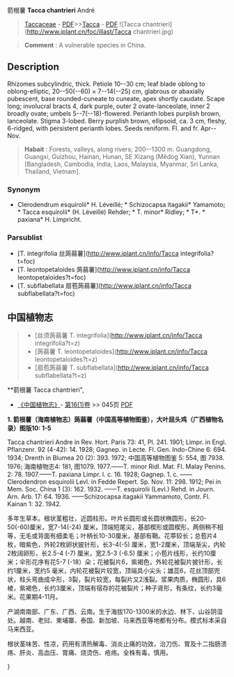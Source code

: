 箭根薯 **Tacca chantrieri** André

> [Taccaceae](http://www.iplant.cn/info/Taccaceae?t=foc) - [PDF](http://www.iplant.cn/foc/pdf/Taccaceae.pdf)>>[Tacca](http://www.iplant.cn/info/Tacca?t=foc) - [PDF](http://www.iplant.cn/foc/pdf/Tacca.pdf)
![Tacca chantrieri](http://www.iplant.cn/foc/illast/Tacca chantrieri.jpg)


> **Comment** : 
> A vulnerable species in China.

## Description

Rhizomes subcylindric, thick. Petiole 10--30 cm; leaf blade oblong to oblong-elliptic, 20--50(--60) × 7--14(--25) cm, glabrous or abaxially pubescent, base rounded-cuneate to cuneate, apex shortly caudate. Scape long; involucral bracts 4, dark purple, outer 2 ovate-lanceolate, inner 2 broadly ovate; umbels 5--7(--18)-flowered. Perianth lobes purplish brown, lanceolate. Stigma 3-lobed. Berry purplish brown, ellipsoid, ca. 3 cm, fleshy, 6-ridged, with persistent perianth lobes. Seeds reniform. Fl. and fr. Apr--Nov.


> **Habait** : 
> Forests, valleys, along rivers; 200--1300 m. Guangdong, Guangxi, Guizhou, Hainan, Hunan, SE Xizang (Mêdog Xian), Yunnan [Bangladesh, Cambodia, India, Laos, Malaysia, Myanmar, Sri Lanka, Thailand, Vietnam].

### Synonym
* Clerodendrum esquirolii* H. Léveillé; * Schizocapsa itagakii* Yamamoto; * Tacca esquirolii* (H. Léveillé) Rehder; * T. minor* Ridley; * T*. * paxiana* H. Limpricht.

### Parsublist

* [T.  integrifolia  丝蒟蒻薯](http://www.iplant.cn/info/Tacca integrifolia?t=foc)
* [T.  leontopetaloides  蒟蒻薯](http://www.iplant.cn/info/Tacca leontopetaloides?t=foc)
* [T.  subflabellata  扇苞蒟蒻薯](http://www.iplant.cn/info/Tacca subflabellata?t=foc)

## 中国植物志

> * [丝须蒟蒻薯  T.  integrifolia](http://www.iplant.cn/info/Tacca integrifolia?t=z)
> * [蒟蒻薯  T.  leontopetaloides](http://www.iplant.cn/info/Tacca leontopetaloides?t=z)
> * [扇苞蒟蒻薯  T.  subflabellata](http://www.iplant.cn/info/Tacca subflabellata?t=z)


**箭根薯 Tacca chantrieri",

* [《中国植物志》](http://www.iplant.cn/frps)- [第16(1)卷](http://www.iplant.cn/frps/vol/16(1)) >> 045页 [PDF](http://www.iplant.cn/frps/pdf/16(1)/045.pdf)


**1. 箭根薯（海南植物志）蒟蒻薯（中国高等植物图鉴），大叶屈头鸡（广西植物名录）图版10: 1-5**

Tacca chantrieri Andre in Rev. Hort. Paris 73: 41, Pl. 241. 1901; Limpr. in Engl. Pflanzenr. 92 (4-42): 14. 1928; Gagnep. in Lecte. Fl. Gen. Indo-Chine 6: 694. 1934; Drenth in Blumea 20 (2): 393. 1972; 中国高等植物图鉴 5: 554, 图 7938. 1976; 海南植物志4: 181, 图1079. 1977.——T. minor Ridl. Mat. Fl. Malay Penins. 2: 78. 1907.——T. paxiana Limpr. l. c. 16. 1928; Gagnep. 1. c. ——Clerodendron esquirolii Levl. in Fedde Repert. Sp. Nov. 11: 298. 1912; Pei in Mem. Soc. China 1 (3): 162. 1932. ——T. esquirolii (Levl.) Rehd. in Journ. Arn. Arb. 17: 64. 1936. ——Schizocapsa itagakii Yammamoto, Contr. Fl. Kainan 1: 32. 1942.

多年生草本。根状茎粗壮，近圆柱形。叶片长圆形或长圆状椭圆形，长20-50(-60)厘米，宽7-14(-24) 厘米，顶端短尾尖，基部楔形或圆楔形，两侧稍不相等，无毛或背面有细柔毛；叶柄长10-30厘米，基部有鞘。花葶较长；总苞片4枚，暗紫色，外轮2枚卵状披针形，长3-4(-5) 厘米，宽1-2厘米，顶端渐尖，内轮2枚阔卵形，长2.5-4 (-7) 厘米，宽2.5-3 (-6.5) 厘米；小苞片线形，长约10厘米；伞形花序有花5-7 (-18）朵；花被裂片6，紫褐色，外轮花被裂片披针形，长约1厘米，宽约5 毫米，内轮花被裂片较宽，顶端具小尖头；雄蕊6，花丝顶部兜状，柱头弯曲成伞形，3裂，裂片较宽，每裂片又2浅裂。浆果肉质，椭圆形，具6棱，紫褐色，长约3厘米，顶端有宿存的花被裂片；种子肾形，有条纹，长约3毫米。花果期4-11月。

产湖南南部、广东、广西、云南。生于海拔170-1300米的水边、林下、山谷阴湿处。越南、老挝、柬埔寨、泰国、新加坡、马来西亚等地都有分布。模式标本采自马来西亚。

根状茎味苦、性凉，药用有清热解毒、消炎止痛的功效，治刀伤、胃及十二指肠溃疡、肝炎、高血压、胃痛、烧烫伤、疮疡。全株有毒，慎用。

}